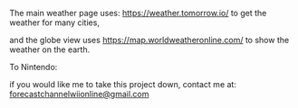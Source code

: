 The main weather page uses:
 https://weather.tomorrow.io/ to get the weather for many cities,
 
 and the globe view uses https://map.worldweatheronline.com/  to show the weather on the earth.



 To Nintendo:

 
 if you would like me to take this project down, contact me at:
forecastchannelwiionline@gmail.com
